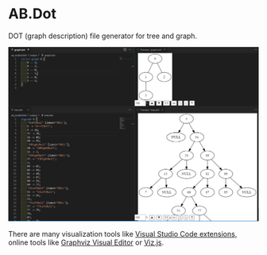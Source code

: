# AB.Dot
DOT (graph description) file generator for tree and graph.

![Example](./img/visualization.png)

There are many visualization tools like [Visual Studio Code extensions](https://marketplace.visualstudio.com/search?term=graphviz&target=VSCode&category=Programming%20Languages&sortBy=Relevance), online tools like [Graphviz Visual Editor](http://magjac.com/graphviz-visual-editor/) or [Viz.js](http://viz-js.com/).